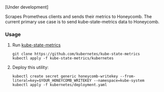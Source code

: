 [Under development]

Scrapes Prometheus clients and sends their metrics to Honeycomb. The current
primary use case is to send kube-state-metrics data to Honeycomb.

### Usage

1. Run [kube-state-metrics](https://github.com/kubernetes/kube-state-metrics)
    ```
    git clone https://github.com/kubernetes/kube-state-metrics
    kubectl apply -f kube-state-metrics/kubernetes
    ```

2. Deploy this utility:
    ```
    kubectl create secret generic honeycomb-writekey --from-literal=key=$YOUR_HONEYCOMB_WRITEKEY --namespace=kube-system
    kubectl apply -f kubernetes/deployment.yaml
    ```
